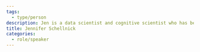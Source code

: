 ```yaml
---
tags:
  - type/person
description: Jen is a data scientist and cognitive scientist who has been working in the AI/ML/DS field for over 10 years, as the Principal of Sysabee. She is also an adjunct professor at Carleton University, where she participates in more basic AI research projects.
title: Jennifer Schellnick
categories:
  - role/speaker
---
```

